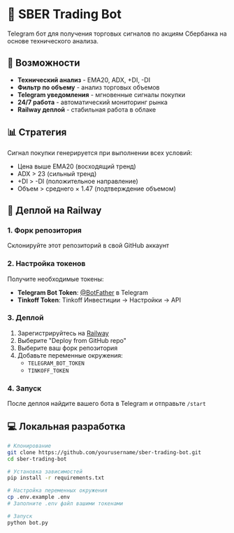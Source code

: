 # 🤖 SBER Trading Bot

Telegram бот для получения торговых сигналов по акциям Сбербанка на основе технического анализа.

## 🎯 Возможности

- **Технический анализ** - EMA20, ADX, +DI, -DI
- **Фильтр по объему** - анализ торговых объемов  
- **Telegram уведомления** - мгновенные сигналы покупки
- **24/7 работа** - автоматический мониторинг рынка
- **Railway деплой** - стабильная работа в облаке

## 📊 Стратегия

Сигнал покупки генерируется при выполнении всех условий:
- Цена выше EMA20 (восходящий тренд)
- ADX > 23 (сильный тренд)  
- +DI > -DI (положительное направление)
- Объем > среднего × 1.47 (подтверждение объемом)

## 🚀 Деплой на Railway

### 1. Форк репозитория
Склонируйте этот репозиторий в свой GitHub аккаунт

### 2. Настройка токенов
Получите необходимые токены:
- **Telegram Bot Token**: [@BotFather](https://t.me/BotFather) в Telegram
- **Tinkoff Token**: Tinkoff Инвестиции → Настройки → API

### 3. Деплой
1. Зарегистрируйтесь на [Railway](https://railway.com)
2. Выберите "Deploy from GitHub repo"
3. Выберите ваш форк репозитория
4. Добавьте переменные окружения:
   - `TELEGRAM_BOT_TOKEN`
   - `TINKOFF_TOKEN`

### 4. Запуск
После деплоя найдите вашего бота в Telegram и отправьте `/start`

## 💻 Локальная разработка

```bash
# Клонирование
git clone https://github.com/yourusername/sber-trading-bot.git
cd sber-trading-bot

# Установка зависимостей  
pip install -r requirements.txt

# Настройка переменных окружения
cp .env.example .env
# Заполните .env файл вашими токенами

# Запуск
python bot.py
